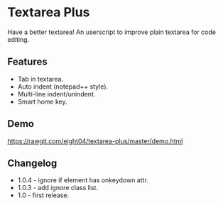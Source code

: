 Textarea Plus
=============
Have a better textarea! An userscript to improve plain textarea for code editing.

Features
--------
* Tab in textarea.
* Auto indent (notepad++ style).
* Multi-line indent/unindent.
* Smart home key.

Demo
----
<https://rawgit.com/eight04/textarea-plus/master/demo.html>

Changelog
---------
* 1.0.4 - ignore if element has onkeydown attr.
* 1.0.3 - add ignore class list.
* 1.0 - first release.